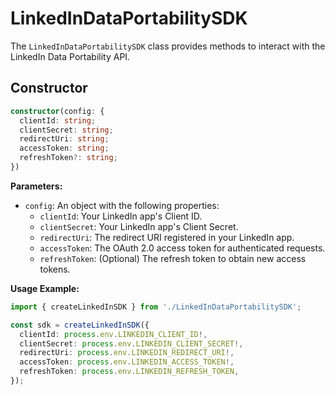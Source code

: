 # LinkedInDataPortabilitySDK

The `LinkedInDataPortabilitySDK` class provides methods to interact with the LinkedIn Data Portability API.

## Constructor

```typescript
constructor(config: {
  clientId: string;
  clientSecret: string;
  redirectUri: string;
  accessToken: string;
  refreshToken?: string;
})
```

**Parameters:**

- `config`: An object with the following properties:
  - `clientId`: Your LinkedIn app's Client ID.
  - `clientSecret`: Your LinkedIn app's Client Secret.
  - `redirectUri`: The redirect URI registered in your LinkedIn app.
  - `accessToken`: The OAuth 2.0 access token for authenticated requests.
  - `refreshToken`: (Optional) The refresh token to obtain new access tokens.

**Usage Example:**

```typescript
import { createLinkedInSDK } from './LinkedInDataPortabilitySDK';

const sdk = createLinkedInSDK({
  clientId: process.env.LINKEDIN_CLIENT_ID!,
  clientSecret: process.env.LINKEDIN_CLIENT_SECRET!,
  redirectUri: process.env.LINKEDIN_REDIRECT_URI!,
  accessToken: process.env.LINKEDIN_ACCESS_TOKEN!,
  refreshToken: process.env.LINKEDIN_REFRESH_TOKEN,
});
```
